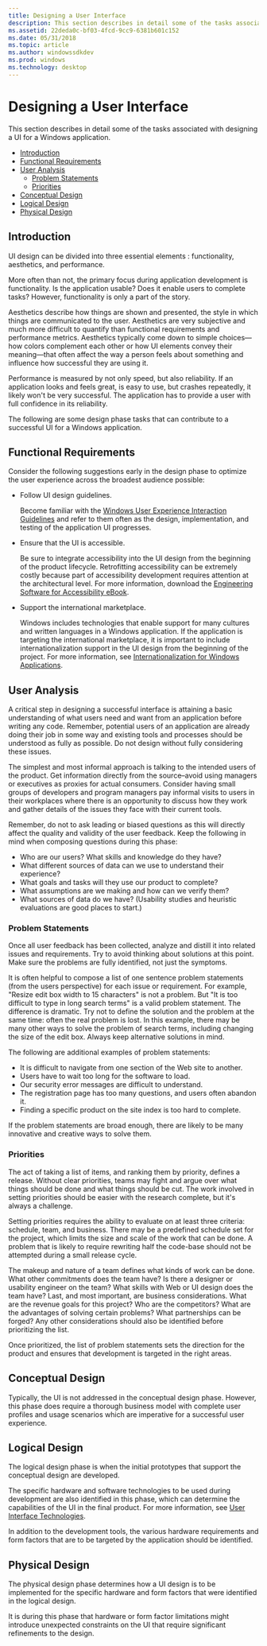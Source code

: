 ```yaml
---
title: Designing a User Interface
description: This section describes in detail some of the tasks associated with designing a UI for a Windows application.
ms.assetid: 22deda0c-bf03-4fcd-9cc9-6381b601c152
ms.date: 05/31/2018
ms.topic: article
ms.author: windowssdkdev
ms.prod: windows
ms.technology: desktop
---
```


# Designing a User Interface

This section describes in detail some of the tasks associated with designing a UI for a Windows application.

-   [Introduction](#introduction)
-   [Functional Requirements](#functional-requirements)
-   [User Analysis](#user-analysis)
    -   [Problem Statements](#problem-statements)
    -   [Priorities](#priorities)
-   [Conceptual Design](#conceptual-design)
-   [Logical Design](#logical-design)
-   [Physical Design](#physical-design)

## Introduction

UI design can be divided into three essential elements : functionality, aesthetics, and performance.

More often than not, the primary focus during application development is functionality. Is the application usable? Does it enable users to complete tasks? However, functionality is only a part of the story.

Aesthetics describe how things are shown and presented, the style in which things are communicated to the user. Aesthetics are very subjective and much more difficult to quantify than functional requirements and performance metrics. Aesthetics typically come down to simple choices—how colors complement each other or how UI elements convey their meaning—that often affect the way a person feels about something and influence how successful they are using it.

Performance is measured by not only speed, but also reliability. If an application looks and feels great, is easy to use, but crashes repeatedly, it likely won't be very successful. The application has to provide a user with full confidence in its reliability.

The following are some design phase tasks that can contribute to a successful UI for a Windows application.

## Functional Requirements

Consider the following suggestions early in the design phase to optimize the user experience across the broadest audience possible:

-   Follow UI design guidelines.

    Become familiar with the [Windows User Experience Interaction Guidelines](http://go.microsoft.com/fwlink/p/?linkid=248695) and refer to them often as the design, implementation, and testing of the application UI progresses.

-   Ensure that the UI is accessible.

    Be sure to integrate accessibility into the UI design from the beginning of the product lifecycle. Retrofitting accessibility can be extremely costly because part of accessibility development requires attention at the architectural level. For more information, download the [Engineering Software for Accessibility eBook](http://go.microsoft.com/fwlink/p/?linkid=191556).

-   Support the international marketplace.

    Windows includes technologies that enable support for many cultures and written languages in a Windows application. If the application is targeting the international marketplace, it is important to include internationalization support in the UI design from the beginning of the project. For more information, see [Internationalization for Windows Applications](https://msdn.microsoft.com/library/windows/desktop/dd318661).

## User Analysis

A critical step in designing a successful interface is attaining a basic understanding of what users need and want from an application before writing any code. Remember, potential users of an application are already doing their job in some way and existing tools and processes should be understood as fully as possible. Do not design without fully considering these issues.

The simplest and most informal approach is talking to the intended users of the product. Get information directly from the source–avoid using managers or executives as proxies for actual consumers. Consider having small groups of developers and program managers pay informal visits to users in their workplaces where there is an opportunity to discuss how they work and gather details of the issues they face with their current tools.

Remember, do not to ask leading or biased questions as this will directly affect the quality and validity of the user feedback. Keep the following in mind when composing questions during this phase:

-   Who are our users? What skills and knowledge do they have?
-   What different sources of data can we use to understand their experience?
-   What goals and tasks will they use our product to complete?
-   What assumptions are we making and how can we verify them?
-   What sources of data do we have? (Usability studies and heuristic evaluations are good places to start.)

### Problem Statements

Once all user feedback has been collected, analyze and distill it into related issues and requirements. Try to avoid thinking about solutions at this point. Make sure the problems are fully identified, not just the symptoms.

It is often helpful to compose a list of one sentence problem statements (from the users perspective) for each issue or requirement. For example, "Resize edit box width to 15 characters" is not a problem. But "It is too difficult to type in long search terms" is a valid problem statement. The difference is dramatic. Try not to define the solution and the problem at the same time: often the real problem is lost. In this example, there may be many other ways to solve the problem of search terms, including changing the size of the edit box. Always keep alternative solutions in mind.

The following are additional examples of problem statements:

-   It is difficult to navigate from one section of the Web site to another.
-   Users have to wait too long for the software to load.
-   Our security error messages are difficult to understand.
-   The registration page has too many questions, and users often abandon it.
-   Finding a specific product on the site index is too hard to complete.

If the problem statements are broad enough, there are likely to be many innovative and creative ways to solve them.

### Priorities

The act of taking a list of items, and ranking them by priority, defines a release. Without clear priorities, teams may fight and argue over what things should be done and what things should be cut. The work involved in setting priorities should be easier with the research complete, but it's always a challenge.

Setting priorities requires the ability to evaluate on at least three criteria: schedule, team, and business. There may be a predefined schedule set for the project, which limits the size and scale of the work that can be done. A problem that is likely to require rewriting half the code-base should not be attempted during a small release cycle.

The makeup and nature of a team defines what kinds of work can be done. What other commitments does the team have? Is there a designer or usability engineer on the team? What skills with Web or UI design does the team have? Last, and most important, are business considerations. What are the revenue goals for this project? Who are the competitors? What are the advantages of solving certain problems? What partnerships can be forged? Any other considerations should also be identified before prioritizing the list.

Once prioritized, the list of problem statements sets the direction for the product and ensures that development is targeted in the right areas.

## Conceptual Design

Typically, the UI is not addressed in the conceptual design phase. However, this phase does require a thorough business model with complete user profiles and usage scenarios which are imperative for a successful user experience.

## Logical Design

The logical design phase is when the initial prototypes that support the conceptual design are developed.

The specific hardware and software technologies to be used during development are also identified in this phase, which can determine the capabilities of the UI in the final product. For more information, see [User Interface Technologies](user-interface-technologies-for-windows-applications.md).

In addition to the development tools, the various hardware requirements and form factors that are to be targeted by the application should be identified.

## Physical Design

The physical design phase determines how a UI design is to be implemented for the specific hardware and form factors that were identified in the logical design.

It is during this phase that hardware or form factor limitations might introduce unexpected constraints on the UI that require significant refinements to the design.

 

 




